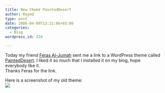 ```yaml
---
title: New theme PaintedDesert
author: Rayed
type: post
date: 2006-04-09T13:21:06+03:00
categories:
  - Blog
wordpress_id: 224

---
```

<p>Today my friend <a href="http://www.tivity.info/wordpress/">Feras Al-Jumah</a> sent me a link to a WordPress theme called <a href="http://jtkconsulting.com/PaintedDesert/?p=6">PaintedDesert</a>. I liked it so much that I installed it on my blog, hope everybody like it.<br />
Thanks Feras for the link.</p>
<p>Here is a screenshot of my old theme:<br />
<a href="/upload/2006-04-09/kubrick.jpg"><img src="/upload/2006-04-09/kubrick-small.jpg" border="0" /></a></p>
